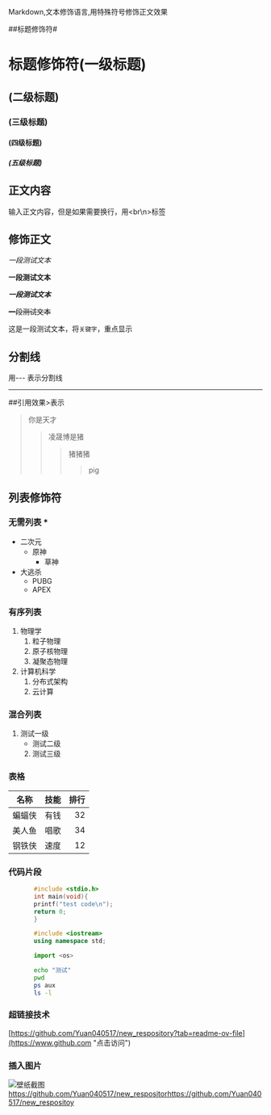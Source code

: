 Markdown,文本修饰语言,用特殊符号修饰正文效果<br>

##标题修饰符\#

# 标题修饰符(一级标题)
## (二级标题)
### (三级标题)
#### (四级标题)
##### (五级标题)


## 正文内容

  输入正文内容，但是如果需要换行，用\<br\n>标签

## 修饰正文

  *一段测试文本*

  
  **一段测试文本**


  ***一段测试文本***


  ~~一段测试文本~~

  这是一段测试文本，将`关键字`，重点显示
## 分割线

   用\-\-\- 表示分割线

---


##引用效果\>表示
>你是天才
>>凌晟博是猪
>>>猪猪猪
>>>>pig

## 列表修饰符
### 无需列表 \*
* 二次元
  * 原神
    * 草神
* 大逃杀
  * PUBG
  * APEX

### 有序列表 
1. 物理学
   1. 粒子物理
   2. 原子核物理
   3. 凝聚态物理
2. 计算机科学
   1. 分布式架构
   2. 云计算
### 混合列表
1. 测试一级
   * 测试二级
    2. 测试三级

### 表格
名称|技能|排行
--|:--:|--:
蝙蝠侠|有钱|32
美人鱼|唱歌|34
钢铁侠|速度|12

### 代码片段

```c
       #include <stdio.h>
       int main(void){
       printf("test code\n");
       return 0;
       }
```

```cpp
       #include <iostream>
       using namespace std;
```
```python
       import <os>

```
```bash
       echo "测试"
       pwd
       ps aux
       ls -l

```

### 超链接技术
[https://github.com/Yuan040517/new_respository?tab=readme-ov-file](https://www.github.com "点击访问")

### 插入图片
![壁纸截图](C://sijieduan//1.jpg"悬停标题")
https://github.com/Yuan040517/new_respositorhttps://github.com/Yuan040517/new_respositoy
